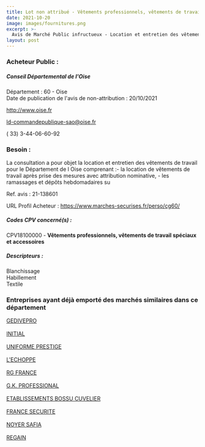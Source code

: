 ```yaml
---
title: Lot non attribué - Vêtements professionnels, vêtements de travail spéciaux et accessoires
date: 2021-10-20
image: images/fournitures.png
excerpt: >-
  Avis de Marché Public infructueux - Location et entretien des vêtements de travail pour le département de l'oise
layout: post
---
```


### Acheteur Public :
##### Conseil Départemental de l'Oise
Département : 60 - Oise<br/>
Date de publication de l'avis de non-attribution : 20/10/2021


http://www.oise.fr

ld-commandepublique-sao@oise.fr

( 33) 3-44-06-60-92
### Besoin :

La consultation a pour objet la location et entretien des vêtements de travail pour le Département de l Oise comprenant :- la location de vêtements de travail après prise des mesures avec attribution nominative, - les ramassages et dépôts hebdomadaires su

Ref. avis : 21-138601

URL Profil Acheteur : https://www.marches-securises.fr/perso/cg60/

##### Codes CPV concerné(s) :
CPV18100000 - **Vêtements professionnels, vêtements de travail spéciaux et accessoires** <br/>

##### Descripteurs :
Blanchissage <br/>
Habillement <br/>
Textile <br/>

### Entreprises ayant déjà emporté des marchés similaires dans ce département
<a href="/entreprise-549/siren-339901522">GEDIVEPRO</a><br/><br/>
<a href="/entreprise-549/siren-343234142">INITIAL</a><br/><br/>
<a href="/entreprise-550/siren-350062774">UNIFORME PRESTIGE</a><br/><br/>
<a href="/entreprise-553/siren-388349599">L'ECHOPPE</a><br/><br/>
<a href="/entreprise-561/siren-442278453">RG FRANCE</a><br/><br/>
<a href="/entreprise-562/siren-444484042">G.K. PROFESSIONAL</a><br/><br/>
<a href="/entreprise-563/siren-475582144">ETABLISSEMENTS BOSSU CUVELIER</a><br/><br/>
<a href="/entreprise-573/siren-636420333">FRANCE SECURITE</a><br/><br/>
<a href="/entreprise-574/siren-775629991">NOYER SAFIA</a><br/><br/>
<a href="/entreprise-575/siren-792907511">REGAIN</a><br/><br/>
